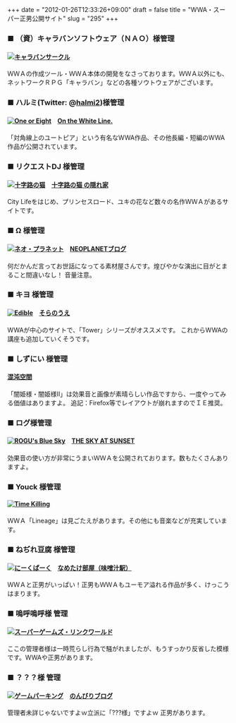 +++
date = "2012-01-26T12:33:26+09:00"
draft = false
title = "WWA・スーパー正男公開サイト"
slug = "295"
+++

<h3>■ （資）キャラバンソフトウェア（ＮＡＯ）</strong>様管理</h3>
<h4><a href="http://www.wwajp.com/"><img src="http://rmn-web.net/rmn/links/wwalogo.gif" alt="キャラバンサークル" /></a></h4>
ＷＷＡの作成ツール・ＷＷＡ本体の開発をなさっております。ＷＷＡ以外にも、ネットワークＲＰＧ「キャラバン」などの各種ソウトウェアがございます。

<h3>■ ハルミ(Twitter: @<a href="http://twitter.com/#!/halmi2/">halmi2</a>)様管理</h3>
<h4><a href="http://one-or-eight.6.ql.bz/"><img src="http://rmn-web.net/rmn/links/l_sce01.gif" alt="One or Eight" /></a>　<a href="http://ameblo.jp/sora252/">On the White Line.</a></h4>
<p>「対角線上のユートピア」という有名なWWA作品、その他長編・短編のWWA作品が公開されています。</p>

<h3>■ リクエストDJ 様管理</h3>
<h4><a href="http://rikuesutodj.yu-nagi.com/"><img src="http://rmn-web.net/rmn/links/zbanaa.gif" alt="十字路の猫" /></a>　<a href="http://ameblo.jp/rikuesutodj/">十字路の猫 の隠れ家</a></h4>
City Lifeをはじめ、プリンセスロード、ユキの花など数々の名作ＷＷＡがあるサイトです。

<h3>■ Ω 様管理</h3>
<h4><a href="http://neozxy.web.fc2.com/index.html"><img src="http://rmn-web.net/rmn/links/rogo5.gif" alt="ネオ・プラネット" border="0" /></a>　<a href="http://zix675.blog92.fc2.com/">NEOPLANETブログ</a></h4>
何だかんだ言ってお世話になってる素材屋さんです。煌びやかな演出に目がとまること間違いなし！
音量注意。

<h3>■ キヨ 様管理</h3>
<h4><a href="http://homepage2.nifty.com/hanaisi/sky/"><img src="http://rmn-web.net/rmn/links/20040.gif" alt="Edible" border="0" /></a>　<a href="http://sky0.blog.shinobi.jp/">そらのうえ</a></h4>
WWAが中心のサイトで、「Tower」シリーズがオススメです。
これからWWAの講座も追加していくそうです。

<h3>■ しずにい 様管理</h3>
<h4><a href="http://www015.upp.so-net.ne.jp/shizuni-site/kontontop.html">混沌空間</a></h4>
「闇姫様・闇姫様Ⅱ」は効果音と画像が素晴らしい作品ですから、一度やってみる価値はありますよ。
追記：Firefox等でレイアウトが崩れますのでＩＥ推奨。

<h3>■ ログ様管理</h3>
<h4><a href="http://sky.geocities.jp/teiruzuobu_youth/aozora.html"><img src="http://rmn-web.net/rmn/links/rogubana-a.gif" alt="ROGU's Blue Sky" border="0" /></a>　<a href="http://rogu129.blog73.fc2.com/">THE SKY AT SUNSET</a></h4>
効果音の使い方が非常にうまいＷＷＡを公開されております。数もたくさんありますよ。

<h3>■ Youck 様管理</h3>
<h4><a href="http://fainal.ojaru.jp/"><img src="http://rmn-web.net/rmn/links/nomalbanner.gif" alt="Time Killing" border="0" /></a></h4>
ＷＷＡ「Lineage」は見ごたえがあります。その他にも音楽などが充実しています。

<h3>■ ねぢれ豆腐 様管理</h3>
<h4><a href="http://nikuo.zouri.jp/"><img src="http://rmn-web.net/rmn/links/nkpk.gif" alt="にーくぱーく" border="0" /></a>　<a href="http://ctikuwa.ikaduchi.com/">なめたけ部屋（味噌汁駅）</a></h4>
ＷＷＡと正男がいっぱい！正男もＷＷＡもユーモア溢れる作品が多く、けっこうはまります。

<h3>■ 嗚呼嗚呼様 管理</h3>
<h4><a href="http://www.geocities.jp/gagagagagagagaga20022001/"><img src="http://rmn-web.net/rmn/links/banaa1.gif" alt="スーパーゲームズ・リンクワールド" border="0" /></a></h4>
ここの管理者様は一時荒らし行為で騒がれましたが、もうすっかり反省した模様です。WWAや正男があります。

<h3>■ ？？？様 管理</h3>
<h4><a href="http://geemutyuusinhp.web.fc2.com/"><img src="http://rmn-web.net/rmn/links/sinhpbana" alt="ゲームパーキング" border="0" /></a>　<a href="http://nonbirikakiko.blog111.fc2.com/">のんびりブログ</a></h4>
管理者未詳じゃないですよｗ立派に「???様」ですよｗ 正男があります。
